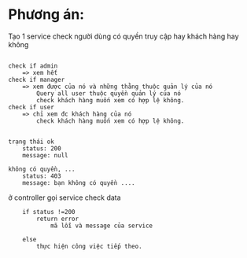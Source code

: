 # Phương án:

Tạo 1 service check người dùng có quyền truy cập hay khách hàng hay không

```

check if admin 
	=> xem hết 
check if manager
	=> xem được của nó và những thằng thuộc quản lý của nó
		Query all user thuộc quyền quản lý của nó
		check khách hàng muốn xem có hợp lệ không.
check if user
	=> chỉ xem đc khách hàng của nó
		check khách hàng muốn xem có hợp lệ không.
		
		
trạng thái ok
	status: 200
	message: null

không có quyền, ...
	status: 403
	message: bạn không có quyền ....

```

ở controller gọi service check data

```
	if status !=200
		return error
			mã lỗi và message của service
			
	else
		thực hiện công việc tiếp theo.
```